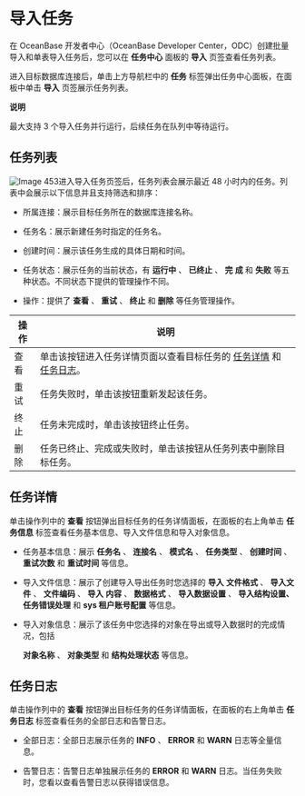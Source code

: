 导入任务 
=========================

在 OceanBase 开发者中心（OceanBase Developer Center，ODC）创建批量导入和单表导入任务后，您可以在 **任务中心** 面板的 **导入** 页签查看任务列表。

进入目标数据库连接后，单击上方导航栏中的 **任务** 标签弹出任务中心面板，在面板中单击 **导入** 页签展示任务列表。


**说明**



最大支持 3 个导入任务并行运行，后续任务在队列中等待运行。

任务列表 
-------------------------

![Image 453](https://help-static-aliyun-doc.aliyuncs.com/assets/img/zh-CN/7039838161/p263250.png)进入导入任务页签后，任务列表会展示最近 48 小时内的任务。列表中会展示以下信息并且支持筛选和排序：

* 所属连接：展示目标任务所在的数据库连接名称。

  

* 任务名：展示新建任务时指定的任务名。

  

* 创建时间：展示该任务生成的具体日期和时间。

  

* 任务状态：展示任务的当前状态，有 **运行中** 、 **已终止** 、 **完** **成** 和 **失败** 等五种状态。不同状态下提供的管理操作不同。

  

* 操作：提供了 **查看** 、 **重试** 、 **终止** 和 **删除** 等任务管理操作。

  




| 操作 |                                                         说明                                                         |
|----|--------------------------------------------------------------------------------------------------------------------|
| 查看 | 单击该按钮进入任务详情页面以查看目标任务的 [任务详情](#任务详情) 和 [任务日志](#任务日志)。 |
| 重试 | 任务失败时，单击该按钮重新发起该任务。                                                                                                |
| 终止 | 任务未完成时，单击该按钮终止任务。                                                                                                  |
| 删除 | 任务已终止、完成或失败时，单击该按钮从任务列表中删除目标任务。                                                                                    |



任务详情 
-------------------------

单击操作列中的 **查看** 按钮弹出目标任务的任务详情面板，在面板的右上角单击 **任务信息** 标签查看任务基本信息、导入文件信息和导入对象信息。

* 任务基本信息：展示 **任务名** 、 **连接名** 、 **模式名** 、 **任务类型** 、 **创建时间** 、 **重试次数** 和 **重试时间** 等信息。

  

* 导入文件信息：展示了创建导入导出任务时您选择的 **导入** **文件格式** 、 **导入文件** 、 **文件编码** 、 **导入** **内容** 、 **数据格式** 、 **导入数据设置** 、 **导入结构设置、任务错误处理** 和 **sys 租户账号配置** 等信息。

  

* 导入对象信息：展示了该任务中您选择的对象在导出或导入数据时的完成情况，包括 

  **对象名称** 、 **对象类型** 和 **结构处理状态** 等信息。
  




任务日志 
-------------------------

单击操作列中的 **查看** 按钮弹出目标任务的任务详情面板，在面板的右上角单击 **任务日志** 标签查看任务的全部日志和告警日志。

* 全部日志：全部日志展示任务的 **INFO** 、 **ERROR** 和 **WARN** 日志等全量信息。

  

* 告警日志：告警日志单独展示任务的 **ERROR** 和 **WARN** 日志。当任务失败时，您看以查看告警日志以获得错误信息。

  




